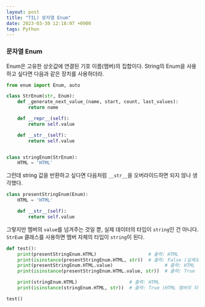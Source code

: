 ```yaml
---
layout: post
title: "TIL) 문자열 Enum"
date: 2023-03-30 12:18:07 +0900
tags: Python
---
```


### 문자열 Enum

Enum은 고유한 상숫값에 연결된 기호 이름(멤버)의 집합이다. String의 Enum을 사용하고 싶다면 다음과 같은 장치를 사용하더라.

```python
from enum import Enum, auto

class StrEnum(str, Enum):
    def _generate_next_value_(name, start, count, last_values):
        return name

    def __repr__(self):
        return self.value

    def __str__(self):
        return self.value


class stringEnum(StrEnum):
    HTML = 'HTML'
```

그런데 string 값을 반환하고 싶다면 다음처럼 `__str__`을 오버라이드하면 되지 않나 생각했다.

```python
class presentStringEnum(Enum):
    HTML = 'HTML'

    def __str__(self):
        return self.value
```

그렇지만 멤버의 `value`를 넘겨주는 것일 뿐, 실제 데이터의 타입이 `string`인 건 아니다. `StrEum` 클래스를 사용하면 멤버 자체의 타입이 `string`이 된다.

```python
def test():
    print(presentStringEnum.HTML)                   # 출력: HTML
    print(isinstance(presentStringEnum.HTML, str))  # 출력: False (실제로는 string 타입이 아니다)
    print(presentStringEnum.HTML.value)                   # 출력: HTML
    print(isinstance(presentStringEnum.HTML.value, str))  # 출력: True

    print(stringEnum.HTML)                   # 출력: HTML
    print(isinstance(stringEnum.HTML, str))  # 출력: True (HTML 멤버의 타입 자체가 string)

test()
```
